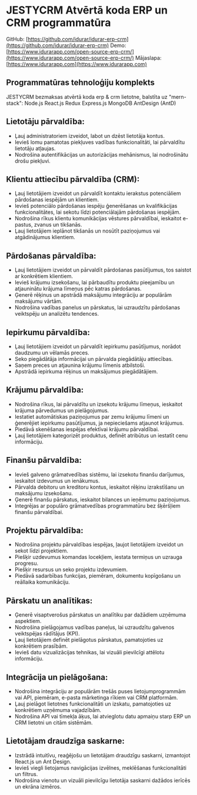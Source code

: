#  JESTYCRM Atvērtā koda ERP un CRM programmatūra

GitHub: [https://github.com/idurar/idurar-erp-crm](https://github.com/idurar/idurar-erp-crm)
Demo: [https://www.idurarapp.com/open-source-erp-crm/](https://www.idurarapp.com/open-source-erp-crm/)
Mājaslapa: [https://www.idurarapp.com](https://www.idurarapp.com)

## Programmatūras tehnoloģiju komplekts

 JESTYCRM bezmaksas atvērtā koda erp & crm lietotne, balstīta uz "mern-stack": Node.js React.js Redux Express.js MongoDB AntDesign (AntD)

## Lietotāju pārvaldība:

- Ļauj administratoriem izveidot, labot un dzēst lietotāja kontus.
- Ievieš lomu pamatotas piekļuves vadības funkcionalitāti, lai pārvaldītu lietotāju atļaujas.
- Nodrošina autentifikācijas un autorizācijas mehānismus, lai nodrošinātu drošu piekļuvi.

## Klientu attiecību pārvaldība (CRM):

- Ļauj lietotājiem izveidot un pārvaldīt kontaktu ierakstus potenciāliem pārdošanas iespējām un klientiem.
- Ievieš potenciālo pārdošanas iespēju ģenerēšanas un kvalifikācijas funkcionalitātes, lai sekotu līdzi potenciālajām pārdošanas iespējām.
- Nodrošina rīkus klientu komunikācijas vēstures pārvaldībai, ieskaitot e-pastus, zvanus un tikšanās.
- Ļauj lietotājiem ieplānot tikšanās un nosūtīt paziņojumus vai atgādinājumus klientiem.

## Pārdošanas pārvaldība:

- Ļauj lietotājiem izveidot un pārvaldīt pārdošanas pasūtījumus, tos saistot ar konkrētiem klientiem.
- Ievieš krājumu izsekošanu, lai pārbaudītu produktu pieejamību un atjauninātu krājuma līmeņus pēc katras pārdošanas.
- Ģenerē rēķinus un apstrādā maksājumu integrāciju ar populārām maksājumu vārtām.
- Nodrošina vadības panelus un pārskatus, lai uzraudzītu pārdošanas veiktspēju un analizētu tendences.

## Iepirkumu pārvaldība:

- Ļauj lietotājiem izveidot un pārvaldīt iepirkumu pasūtījumus, norādot daudzumu un vēlamās preces.
- Seko piegādātāja informācijai un pārvalda piegādātāju attiecības.
- Saņem preces un atjaunina krājumu līmenis atbilstoši.
- Apstrādā iepirkuma rēķinus un maksājumus piegādātājiem.

## Krājumu pārvaldība:

- Nodrošina rīkus, lai pārvaldītu un izsekotu krājumu līmeņus, ieskaitot krājuma pārvedumus un pielāgojumus.
- Iestatiet automātiskas paziņojumus par zemu krājumu līmeni un ģenerējiet iepirkumu pasūtījumus, ja nepieciešams atjaunot krājumus.
- Piedāvā skenēšanas iespējas efektīvai krājumu pārvaldībai.
- Ļauj lietotājiem kategorizēt produktus, definēt atribūtus un iestatīt cenu informāciju.

## Finanšu pārvaldība:

- Ievieš galveno grāmatvedības sistēmu, lai izsekotu finanšu darījumus, ieskaitot izdevumus un ienākumus.
- Pārvalda debitoru un kreditoru kontus, ieskaitot rēķinu izrakstīšanu un maksājumu izsekošanu.
- Ģenerē finanšu pārskatus, ieskaitot bilances un ieņēmumu paziņojumus.
- Integrējas ar populāro grāmatvedības programmatūru bez šķēršļiem finanšu pārvaldībai.

## Projektu pārvaldība:

- Nodrošina projektu pārvaldības iespējas, ļaujot lietotājiem izveidot un sekot līdzi projektiem.
- Piešķir uzdevumus komandas locekļiem, iestata termiņus un uzrauga progresu.
- Piešķir resursus un seko projektu izdevumiem.
- Piedāvā sadarbības funkcijas, piemēram, dokumentu kopīgošanu un reāllaika komunikāciju.

## Pārskatu un analītikas:

- Ģenerē visaptverošus pārskatus un analītiku par dažādiem uzņēmuma aspektiem.
- Nodrošina pielāgojamus vadības paneļus, lai uzraudzītu galvenos veiktspējas rādītājus (KPI).
- Ļauj lietotājiem definēt pielāgotus pārskatus, pamatojoties uz konkrētiem prasībām.
- Ievieš datu vizualizācijas tehnikas, lai vizuāli pievilcīgi attēlotu informāciju.

## Integrācija un pielāgošana:

- Nodrošina integrāciju ar populārām trešās puses lietojumprogrammām vai API, piemēram, e-pasta mārketinga rīkiem vai CRM platformām.
- Ļauj pielāgot lietotnes funkcionalitāti un izskatu, pamatojoties uz konkrētiem uzņēmuma vajadzībām.
- Nodrošina API vai tīmekļa āķus, lai atvieglotu datu apmaiņu starp ERP un CRM lietotni un citām sistēmām.

## Lietotājam draudzīga saskarne:

- Izstrādā intuitīvu, reaģējošu un lietotājam draudzīgu saskarni, izmantojot React.js un Ant Design.
- Ievieš viegli lietojamus navigācijas izvēlnes, meklēšanas funkcionalitāti un filtrus.
- Nodrošina vienotu un vizuāli pievilcīgu lietotāja saskarni dažādos ierīcēs un ekrāna izmēros.